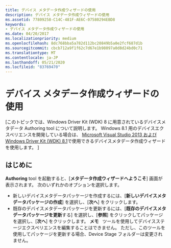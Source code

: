 ```yaml
---
title: デバイス メタデータ作成ウィザードの使用
description: デバイス メタデータ作成ウィザードの使用
ms.assetid: 77809258-C14C-481F-AE6C-07580294EBD8
keywords:
- デバイス メタデータ作成ウィザードの使用
ms.date: 04/20/2017
ms.localizationpriority: medium
ms.openlocfilehash: 8dc768bba5a782d112bc20849b5a0e2fcf687d1b
ms.sourcegitcommit: cbcb712a9f1f62c7d67e1b98097a0d8d24bd0c71
ms.translationtype: MT
ms.contentlocale: ja-JP
ms.lasthandoff: 05/21/2020
ms.locfileid: "83769470"
---
```

# <a name="using-the-device-metadata-authoring-wizard"></a>デバイス メタデータ作成ウィザードの使用


\[このトピックでは、Windows Driver Kit (WDK) 8 に用意されているデバイスメタデータ Authoring tool について説明します。 Windows 8.1 用のデバイスエクスペリエンスを開発している場合は、 [Microsoft Visual Studio 2013 および Windows Driver Kit (WDK) 8.1](https://www.microsoft.com/download/details.aspx?id=42273)で使用できるデバイスメタデータ作成ウィザードを使用します。  \]

## <a name="span-idgetting_startedspanspan-idgetting_startedspanspan-idgetting_startedspangetting-started"></a><span id="Getting_started"></span><span id="getting_started"></span><span id="GETTING_STARTED"></span>はじめに


**Authoring** tool を起動すると、[**メタデータ作成ウィザードへようこそ**] 画面が表示されます。 次のいずれかのオプションを選択します。

-   新しいデバイスメタデータパッケージを作成するには、[**新しいデバイスメタデータパッケージの作成**] を選択し、[**次へ**] をクリックします。
-   既存のデバイスメタデータパッケージを更新するには、[**既存のデバイスメタデータパッケージを更新**する] を選択し、[**参照**] をクリックしてパッケージを選択し、[**次へ**] をクリックします。
    **メモ**   ツールを使用してデバイスステージエクスペリエンスを編集することはできません。 ただし、このツールを使用してパッケージを更新する場合、Device Stage フォルダーは変更されません。 
     

 

 





